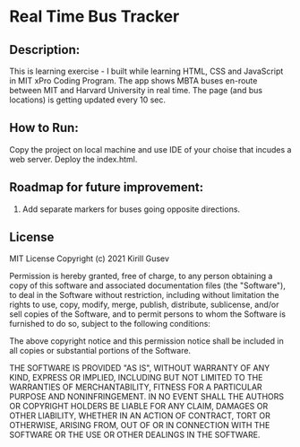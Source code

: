 <h1> Real Time Bus Tracker </h1>


## Description:
  This is learning exercise - I built while learning HTML, CSS and JavaScript in MIT xPro Coding Program. The app shows MBTA buses en-route between MIT and Harvard University in real time. The page (and bus locations) is getting updated every 10 sec. 

## How to Run: 
  Copy the project on local machine and use IDE of your choise that incudes a web server. Deploy the index.html. 

## Roadmap for future improvement:
 1. Add separate markers for buses going opposite directions.

## License
  MIT License Copyright (c) 2021 Kirill Gusev

Permission is hereby granted, free of charge, to any person obtaining a copy of this software and associated documentation files (the "Software"), to deal in the Software without restriction, including without limitation the rights to use, copy, modify, merge, publish, distribute, sublicense, and/or sell copies of the Software, and to permit persons to whom the Software is furnished to do so, subject to the following conditions:

The above copyright notice and this permission notice shall be included in all copies or substantial portions of the Software.

THE SOFTWARE IS PROVIDED "AS IS", WITHOUT WARRANTY OF ANY KIND, EXPRESS OR IMPLIED, INCLUDING BUT NOT LIMITED TO THE WARRANTIES OF MERCHANTABILITY, FITNESS FOR A PARTICULAR PURPOSE AND NONINFRINGEMENT. IN NO EVENT SHALL THE AUTHORS OR COPYRIGHT HOLDERS BE LIABLE FOR ANY CLAIM, DAMAGES OR OTHER LIABILITY, WHETHER IN AN ACTION OF CONTRACT, TORT OR OTHERWISE, ARISING FROM, OUT OF OR IN CONNECTION WITH THE SOFTWARE OR THE USE OR OTHER DEALINGS IN THE SOFTWARE.
